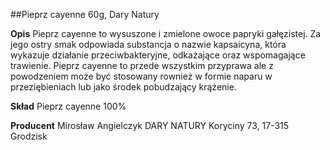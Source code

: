##Pieprz cayenne 60g, Dary Natury

**Opis** Pieprz cayenne to wysuszone i zmielone owoce papryki gałęzistej. Za jego ostry smak odpowiada substancja o nazwie kapsaicyna, która wykazuje działanie przeciwbakteryjne, odkażające oraz wspomagające trawienie. Pieprz cayenne to przede wszystkim przyprawa ale z powodzeniem może być stosowany rownież w formie naparu w przeziębieniach lub jako środek pobudzający krążenie.

**Skład** Pieprz cayenne 100%

**Producent** Mirosław Angielczyk DARY NATURY
Koryciny 73, 17-315 Grodzisk
